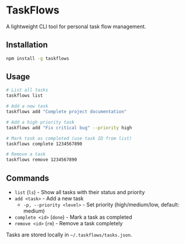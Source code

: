 # TaskFlows

A lightweight CLI tool for personal task flow management.

## Installation

```bash
npm install -g taskflows
```

## Usage

```bash
# List all tasks
taskflows list

# Add a new task
taskflows add "Complete project documentation"

# Add a high priority task
taskflows add "Fix critical bug" --priority high

# Mark task as completed (use task ID from list)
taskflows complete 1234567890

# Remove a task
taskflows remove 1234567890
```

## Commands

- `list` (`ls`) - Show all tasks with their status and priority
- `add <task>` - Add a new task
  - `-p, --priority <level>` - Set priority (high/medium/low, default: medium)
- `complete <id>` (`done`) - Mark a task as completed
- `remove <id>` (`rm`) - Remove a task completely

Tasks are stored locally in `~/.taskflows/tasks.json`.